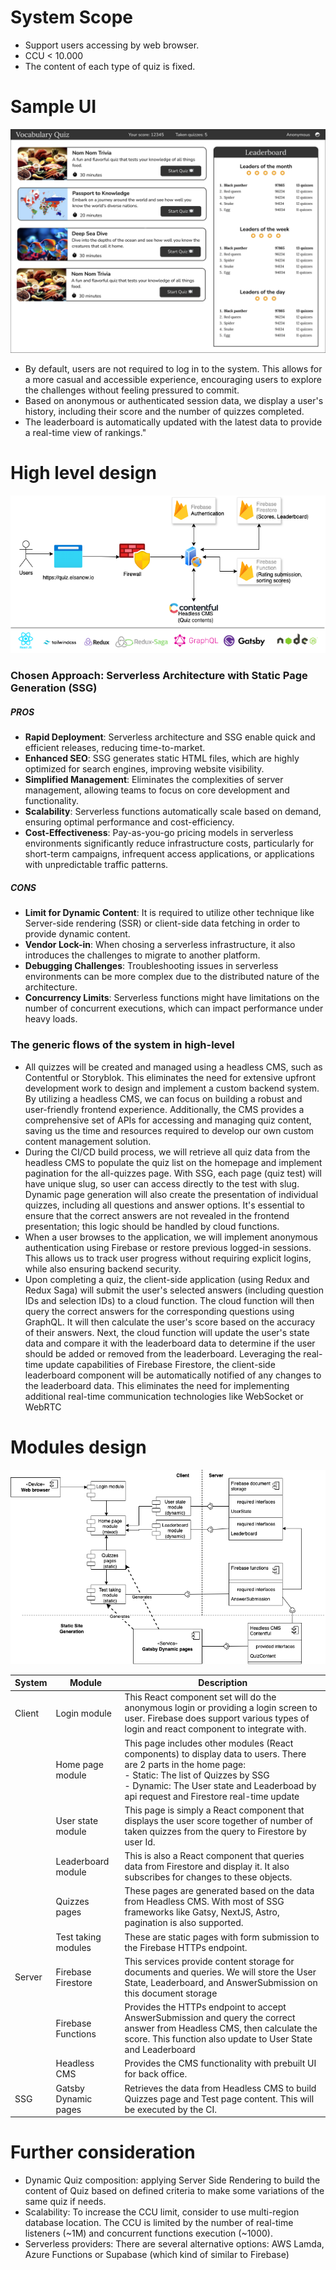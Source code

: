 # System Scope
- Support users accessing by web browser.
- CCU < 10.000
- The content of each type of quiz is fixed.

# Sample UI
![/UI Design.png](https://github.com/hnvcam/elsa-challenge/blob/main/UI%20Design.png)

- By default, users are not required to log in to the system. This allows for a more casual and accessible experience, encouraging users to explore the challenges without feeling pressured to commit.
- Based on anonymous or authenticated session data, we display a user's history, including their score and the number of quizzes completed.
- The leaderboard is automatically updated with the latest data to provide a real-time view of rankings."

# High level design
![High-level design](https://github.com/hnvcam/elsa-challenge/blob/main/Esla%20Tech%20Challenge-High-level.png)

### Chosen Approach: Serverless Architecture with Static Page Generation (SSG)
##### PROS
- **Rapid Deployment**: Serverless architecture and SSG enable quick and efficient releases, reducing time-to-market.
- **Enhanced SEO**: SSG generates static HTML files, which are highly optimized for search engines, improving website visibility.
- **Simplified Management**: Eliminates the complexities of server management, allowing teams to focus on core development and functionality.
- **Scalability**: Serverless functions automatically scale based on demand, ensuring optimal performance and cost-efficiency.
- **Cost-Effectiveness**: Pay-as-you-go pricing models in serverless environments significantly reduce infrastructure costs, particularly for short-term campaigns, infrequent access applications, or applications with unpredictable traffic patterns.

##### CONS
- **Limit for Dynamic Content**: It is required to utilize other technique like Server-side rendering (SSR) or client-side data fetching in order to provide dynamic content.
- **Vendor Lock-in**: When chosing a serverless infrastructure, it also introduces the challenges to migrate to another platform.
- **Debugging Challenges**: Troubleshooting issues in serverless environments can be more complex due to the distributed nature of the architecture.
- **Concurrency Limits**: Serverless functions might have limitations on the number of concurrent executions, which can impact performance under heavy loads.

### The generic flows of the system in high-level
- All quizzes will be created and managed using a headless CMS, such as Contentful or Storyblok. This eliminates the need for extensive upfront development work to design and implement a custom backend system.
By utilizing a headless CMS, we can focus on building a robust and user-friendly frontend experience. Additionally, the CMS provides a comprehensive set of APIs for accessing and managing quiz content, saving us the time and resources required to develop our own custom content management solution.
- During the CI/CD build process, we will retrieve all quiz data from the headless CMS to populate the quiz list on the homepage and implement pagination for the all-quizzes page. With SSG, each page (quiz test) will have unique slug, so user can access directly to the test with slug.
Dynamic page generation will also create the presentation of individual quizzes, including all questions and answer options. It's essential to ensure that the correct answers are not revealed in the frontend presentation; this logic should be handled by cloud functions.
- When a user browses to the application, we will implement anonymous authentication using Firebase or restore previous logged-in sessions. This allows us to track user progress without requiring explicit logins, while also ensuring backend security.
- Upon completing a quiz, the client-side application (using Redux and Redux Saga) will submit the user's selected answers (including question IDs and selection IDs) to a cloud function.
The cloud function will then query the correct answers for the corresponding questions using GraphQL. It will then calculate the user's score based on the accuracy of their answers.
Next, the cloud function will update the user's state data and compare it with the leaderboard data to determine if the user should be added or removed from the leaderboard.
Leveraging the real-time update capabilities of Firebase Firestore, the client-side leaderboard component will be automatically notified of any changes to the leaderboard data. This eliminates the need for implementing additional real-time communication technologies like WebSocket or WebRTC

# Modules design
![module-design](https://github.com/hnvcam/elsa-challenge/blob/main/Esla%20Tech%20Challenge-Modules%20Design.png)

| System | Module | Description |
| --- | --- | --- |
| Client | Login module | This React component set will do the anonymous login or providing a login screen to user. Firebase does support various types of login and react component to integrate with. |
| | Home page module | This page includes other modules (React components) to display data to users. There are 2 parts in the home page: <br/>- Static: The list of Quizzes by SSG <br/>- Dynamic: The User state and Leaderboad by api request and Firestore real-time update |
| | User state module | This page is simply a React component that displays the user score together of number of taken quizzes from the query to Firestore by user Id. |
| | Leaderboard module | This is also a React component that queries data from Firestore and display it. It also subscribes for changes to these objects. |
| | Quizzes pages | These pages are generated based on the data from Headless CMS. With most of SSG frameworks like Gatsy, NextJS, Astro, pagination is also supported. |
| | Test taking modules | These are static pages with form submission to the Firebase HTTPs endpoint. |
| Server | Firebase Firestore | This services provide content storage for documents and queries. We will store the User State, Leaderboard, and AnswerSubmission on this document storage |
| | Firebase Functions | Provides the HTTPs endpoint to accept AnswerSubmission and query the correct answer from Headless CMS, then calculate the score. This function also update to User State and Leaderboard |
| | Headless CMS | Provides the CMS functionality with prebuilt UI for back office. |
| SSG | Gatsby Dynamic pages | Retrieves the data from Headless CMS to build Quizzes page and Test page content. This will be executed by the CI. |

# Further consideration
- Dynamic Quiz composition: applying Server Side Rendering to build the content of Quiz based on defined criteria to make some variations of the same quiz if needs.
- Scalability: To increase the CCU limit, consider to use multi-region database location. The CCU is limited by the number of real-time listeners (~1M) and concurrent functions execution (~1000). 
- Serverless providers: There are several alternative options: AWS Lamda, Azure Functions or Supabase (which kind of similar to Firebase)

  
